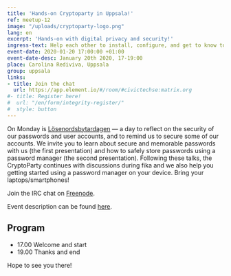 ```yaml
---
title: 'Hands-on Cryptoparty in Uppsala!'
ref: meetup-12
image: "/uploads/cryptoparty-logo.png"
lang: en
excerpt: 'Hands-on with digital privacy and security!'
ingress-text: Help each other to install, configure, and get to know tools for improved digital privacy, anonymity, and security.
event-date: 2020-01-20 17:00:00 +01:00
event-date-desc: January 20th 2020, 17-19:00
place: Carolina Rediviva, Uppsala
group: uppsala
links:
- title: Join the chat
  url: https://app.element.io/#/room/#civictechse:matrix.org
#- title: Register here!
#  url: "/en/form/integrity-register/"
#  style: button
---
```


On Monday is <a href="https://pcforalla.idg.se/om/l%C3%B6senordsbytardagen">Lösenordsbytardagen</a> — a day to reflect on the security of our passwords and user accounts, and to remind us to secure some of our accounts. We invite you to learn about secure and memorable passwords with us (the first presentation) and how to safely store passwords using a password manager (the second presentation). Following these talks, the CryptoParty continues with discussions during fika and we also help you getting started using a password manager on your device. Bring your laptops/smartphones!

Join the IRC chat on <a href="http://webchat.freenode.net/?channels=%23cryptoparty-uppsala">Freenode</a>.

Event description can be found <a href="http://user.it.uu.se/~arvge836/cryptoparty/">here</a>.

## Program
* 17.00 Welcome and start
* 19.00 Thanks and end

Hope to see you there!

